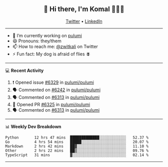 <h2 align="center"> 👋 Hi there, I'm Komal 🧑🏾‍💻 </h2>
<p align="center">
    <a href="https://twitter.com/zwitkali">Twitter</a> •
    <a href="https://www.linkedin.com/in/komal-ali/">LinkedIn</a>
</p>

--------

- 🔭 I’m currently working on [pulumi](https://github.com/pulumi/pulumi)
- 😄 Pronouns: they/them
- 📫 How to reach me: [@zwitkali](https://twitter.com/zwitkali) on Twitter
- ⚡ Fun fact: My dog is afraid of flies 🪰

--------
💻 **Recent Activity**

<!--START_SECTION:activity-->
1. ❗️ Opened issue [#6329](https://github.com/pulumi/pulumi/issues/6329) in [pulumi/pulumi](https://github.com/pulumi/pulumi)
2. 🗣 Commented on [#6242](https://github.com/pulumi/pulumi/issues/6242) in [pulumi/pulumi](https://github.com/pulumi/pulumi)
3. 🗣 Commented on [#6313](https://github.com/pulumi/pulumi/issues/6313) in [pulumi/pulumi](https://github.com/pulumi/pulumi)
4. 💪 Opened PR [#6325](https://github.com/pulumi/pulumi/pull/6325) in [pulumi/pulumi](https://github.com/pulumi/pulumi)
5. 🗣 Commented on [#6313](https://github.com/pulumi/pulumi/issues/6313) in [pulumi/pulumi](https://github.com/pulumi/pulumi)
<!--END_SECTION:activity-->

--------

📊 **Weekly Dev Breakdown**
<!--START_SECTION:waka-->
```text
Python       12 hrs 47 mins  █████████████░░░░░░░░░░░░   52.37 % 
Go           4 hrs 54 mins   █████░░░░░░░░░░░░░░░░░░░░   20.07 % 
Markdown     2 hrs 42 mins   ██▓░░░░░░░░░░░░░░░░░░░░░░   11.10 % 
Other        2 hrs 22 mins   ██▒░░░░░░░░░░░░░░░░░░░░░░   09.76 % 
TypeScript   31 mins         ▓░░░░░░░░░░░░░░░░░░░░░░░░   02.14 % 
```
<!--END_SECTION:waka-->

--------